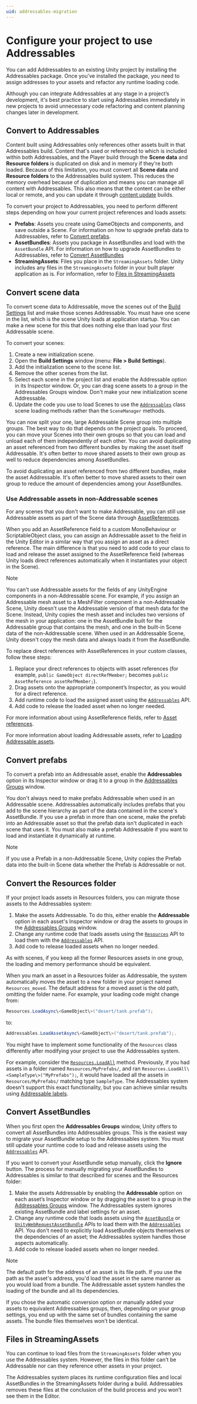 ```yaml
---
uid: addressables-migration
---
```


# Configure your project to use Addressables

You can add Addressables to an existing Unity project by installing the Addressables package. Once you've installed the package, you need to assign addresses to your assets and refactor any runtime loading code.

Although you can integrate Addressables at any stage in a project’s development, it's best practice to start using Addressables immediately in new projects to avoid unnecessary code refactoring and content planning changes later in development.

## Convert to Addressables

Content built using Addressables only references other assets built in that Addressables build. Content that's used or referenced to which is included within both Addressables, and the Player build through the __Scene data__ and __Resource folders__ is duplicated on disk and in memory if they're both loaded. Because of this limitation, you must convert all __Scene data__ and __Resource folders__ to the Addressables build system. This reduces the memory overhead because of duplication and means you can manage all content with Addressables. This also means that the content can be either local or remote, and you can update it through [content update](xref:addressables-content-update-builds) builds.

To convert your project to Addressables, you need to perform different steps depending on how your current project references and loads assets:

* __Prefabs__: Assets you create using GameObjects and components, and save outside a Scene. For information on how to upgrade prefab data to Addressables, refer to [Convert prefabs](#convert-prefabs).
* __AssetBundles__: Assets you package in AssetBundles and load with the `AssetBundle` API. For information on how to upgrade AssetBundles to Addressables, refer to [Convert AssetBundles](#convert-assetbundles)
* __StreamingAssets__: Files you place in the `StreamingAssets` folder. Unity includes any files in the `StreamingAssets` folder in your built player application as is. For information, refer to [Files in StreamingAssets](#files-in-streamingassets)

## Convert scene data

To convert scene data to Addressable, move the scenes out of the [Build Settings](xref:BuildSettings) list and make those scenes Addressable. You must have one scene in the list, which is the scene Unity loads at application startup. You can make a new scene for this that does nothing else than load your first Addressable scene.

To convert your scenes:

1. Create a new initialization scene.
1. Open the __Build Settings__ window (menu: __File > Build Settings__).
1. Add the initialization scene to the scene list.
1. Remove the other scenes from the list.
1. Select each scene in the project list and enable the Addressable option in its Inspector window. Or, you can drag scene assets to a group in the Addressables Groups window. Don't make your new initialization scene Addressable.
1. Update the code you use to load Scenes to use the [`Addressables`](xref:UnityEngine.AddressableAssets.Addressables) class scene loading methods rather than the `SceneManager` methods.

You can now split your one, large Addressable Scene group into multiple groups. The best way to do that depends on the project goals. To proceed, you can move your Scenes into their own groups so that you can load and unload each of them independently of each other. You can avoid duplicating an asset referenced from two different bundles by making the asset itself Addressable. It's often better to move shared assets to their own group as well to reduce dependencies among AssetBundles.

To avoid duplicating an asset referenced from two different bundles, make the asset Addressable. It's often better to move shared assets to their own group to reduce the amount of dependencies among your AssetBundles.


### Use Addressable assets in non-Addressable scenes

For any scenes that you don't want to make Addressable, you can still use Addressable assets as part of the Scene data through [AssetReferences](xref:addressables-asset-references).

When you add an AssetReference field to a custom MonoBehaviour or ScriptableObject class, you can assign an Addressable asset to the field in the Unity Editor in a similar way that you assign an asset as a direct reference. The main difference is that you need to add code to your class to load and release the asset assigned to the AssetReference field (whereas Unity loads direct references automatically when it instantiates your object in the Scene).

> [!NOTE]
> You can't use Addressable assets for the fields of any UnityEngine components in a non-Addressable scene. For example, if you assign an Addressable mesh asset to a MeshFilter component in a non-Addressable Scene, Unity doesn't use the Addressable version of that mesh data for the Scene. Instead, Unity copies the mesh asset and includes two versions of the mesh in your application: one in the AssetBundle built for the Addressable group that contains the mesh, and one in the built-in Scene data of the non-Addressable scene. When used in an Addressable Scene, Unity doesn't copy the mesh data and always loads it from the AssetBundle.

To replace direct references with AssetReferences in your custom classes, follow these steps:

1. Replace your direct references to objects with asset references (for example, `public GameObject directRefMember;` becomes `public AssetReference assetRefMember;`).
1. Drag assets onto the appropriate component’s Inspector, as you would for a direct reference.
1. Add runtime code to load the assigned asset using the [`Addressables`](xref:UnityEngine.AddressableAssets.Addressables) API.
1. Add code to release the loaded asset when no longer needed.

For more information about using AssetReference fields, refer to [Asset references](xref:addressables-asset-references).

For more information about loading Addressable assets, refer to [Loading Addressable assets](xref:addressables-api-load-asset-async).

## Convert prefabs

To convert a prefab into an Addressable asset, enable the __Addressables__ option in its Inspector window or drag it to a group in the [Addressables Groups](xref:addressables-groups) window.

You don't always need to make prefabs Addressable when used in an Addressable scene. Addressables automatically includes prefabs that you add to the scene hierarchy as part of the data contained in the scene's AssetBundle. If you use a prefab in more than one scene, make the prefab into an Addressable asset so that the prefab data isn't duplicated in each scene that uses it. You must also make a prefab Addressable if you want to load and instantiate it dynamically at runtime.

> [!NOTE]
> If you use a Prefab in a non-Addressable Scene, Unity copies the Prefab data into the built-in Scene data whether the Prefab is Addressable or not.

## Convert the Resources folder

If your project loads assets in Resources folders, you can migrate those assets to the Addressables system:

1. Make the assets Addressable. To do this, either enable the __Addressable__ option in each asset's Inspector window or drag the assets to groups in the [Addressables Groups](xref:addressables-groups) window.
1. Change any runtime code that loads assets using the [`Resources`](xref:UnityEngine.Resources) API to load them with the [`Addressables`](xref:UnityEngine.AddressableAssets.Addressables) API.
3. Add code to release loaded assets when no longer needed.

As with scenes, if you keep all the former Resources assets in one group, the loading and memory performance should be equivalent.

When you mark an asset in a Resources folder as Addressable, the system automatically moves the asset to a new folder in your project named `Resources_moved`. The default address for a moved asset is the old path, omitting the folder name. For example, your loading code might change from:

```c#
Resources.LoadAsync\<GameObject\>("desert/tank.prefab");
```
to:

```c#
Addressables.LoadAssetAsync\<GameObject\>("desert/tank.prefab");.
```

You might have to implement some functionality of the `Resources` class differently after modifying your project to use the Addressables system.

For example, consider the [`Resources.LoadAll`](https://docs.unity3d.com/ScriptReference/Resources.LoadAll.html) method. Previously, if you had assets in a folder named `Resources/MyPrefabs/`, and ran `Resources.LoadAll\<SampleType\>("MyPrefabs");`, it would have loaded all the assets in `Resources/MyPrefabs/` matching type `SampleType`. The Addressables system doesn't support this exact functionality, but you can achieve similar results using [Addressable labels](xref:addressables-labels).

## Convert AssetBundles

When you first open the __Addressables Groups__ window, Unity offers to convert all AssetBundles into Addressables groups. This is the easiest way to migrate your AssetBundle setup to the Addressables system. You must still update your runtime code to load and release assets using the [`Addressables`](xref:UnityEngine.AddressableAssets.Addressables) API.

If you want to convert your AssetBundle setup manually, click the __Ignore__ button. The process for manually migrating your AssetBundles to Addressables is similar to that described for scenes and the Resources folder:

1. Make the assets Addressable by enabling the __Addressable__ option on each asset’s Inspector window or by dragging the asset to a group in the [Addressables Groups](xref:addressables-groups) window. The Addressables system ignores existing AssetBundle and label settings for an asset.
1. Change any runtime code that loads assets using the [`AssetBundle`](xref:UnityEngine.AssetBundle) or [`UnityWebRequestAssetBundle`](xref:UnityEngine.Networking.UnityWebRequestAssetBundle) APIs to load them with the [`Addressables`](xref:UnityEngine.AddressableAssets.Addressables) API. You don't need to explicitly load AssetBundle objects themselves or the dependencies of an asset; the Addressables system handles those aspects automatically.
1. Add code to release loaded assets when no longer needed.

> [!NOTE]
> The default path for the address of an asset is its file path. If you use the path as the asset's address, you'd load the asset in the same manner as you would load from a bundle. The Addressable asset system handles the loading of the bundle and all its dependencies.

If you chose the automatic conversion option or manually added your assets to equivalent Addressables groups, then, depending on your group settings, you end up with the same set of bundles containing the same assets. The bundle files themselves won't be identical.

## Files in StreamingAssets

You can continue to load files from the `StreamingAssets` folder when you use the Addressables system. However, the files in this folder can't be Addressable nor can they reference other assets in your project.

The Addressables system places its runtime configuration files and local AssetBundles in the StreamingAssets folder during a build. Addressables removes these files at the conclusion of the build process and you won’t see them in the Editor.
